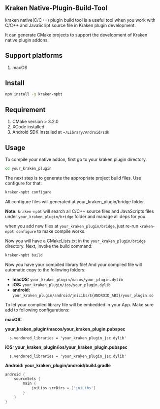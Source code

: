 ## Kraken Native-Plugin-Build-Tool

kraken native(C/C++) plugin build tool is a useful tool when you work with C/C++ and JavaScript source file in Kraken plugin development.

It can generate CMake projects to support the development of Kraken native plugin addons.

## Support platforms
1. macOS

## Install

```bash
npm install -g kraken-npbt
```

## Requirement

1. CMake version > 3.2.0
2. XCode installed
3. Android SDK Installed at `~/Library/Android/sdk`

## Usage

To compile your native addon, first go to your kraken plugin directory.

```bash
cd your_kraken_plugin
```

The next step is to generate the appropriate project build files. Use configure for that:

```bash
kraken-npbt configure
```

All configure files will generated at your_kraken_plugin/bridge folder.

**Note:** `kraken-npbt` will search all C/C++ source files and JavaScripts files under `your_kraken_plugin/bridge` folder and manage all deps for you.

when you add new files at `your_kraken_plugin/bridge`, just re-run `kraken-npbt configure` to make compile works.

Now you will have a CMakeLists.txt in the `your_kraken_plugin/bridge` directory. Next, invoke the build command:

```bash
kraken-npbt build
```

Now you have your compiled library file! And your compiled file will automatic copy to the following folders:

- **macOS:** `your_kraken_plugin/macos/your_plugin.dylib`
- **iOS:** `your_kraken_plugin/ios/your_plugin.dylib`
- **android:** `your_kraken_plugin/android/jniLibs/${ANDROID_ABI}/your_plugin.so`

To let your compiled library file will be embedded in your App. Make sure add to following configurations:

**macOS:**

**your_kraken_plugin/macos/your_kraken_plugin.pubspec**
```
  s.vendored_libraries = 'your_kraken_plugin_jsc.dylib'
```

**iOS:**
**your_kraken_plugin/ios/your_kraken_plugin.pubspec**

```
  s.vendored_libraries = 'your_kraken_plugin_jsc.dylib'
```

**Android:**
**your_kraken_plugin/android/build.gradle**

```gradle
android {
    sourceSets {
        main {
            jniLibs.srcDirs = ['jniLibs']
        }
    }
}
```
